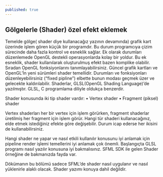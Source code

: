 ```yaml
---
published: true
---
```

## Gölgelerle (Shader) özel efekt eklemek

Temelde gölge( shader diye kullanacağız yazının devamında) grafik kart üzerinde işlem gören küçük bir programdır. Bu durum programcıya çizim sürecinde daha fazla kontrol ve esneklik sağlar. Ek olarak durumları düzenlemede OpenGL destekli operasyonlarda kolay bir yoldur. Bu ek esneklik, shader kullanılarak oluşturulmuş efekt bazen komplike olabilir. Sıradan OpenGL fonksiyonlarını tanımlayabilirsiniz. Güncel grafik kartları ve OpenGL’İn yeni sürümleri shader temellidir. Durumları ve fonksiyonları düzenleyebilirsiniz (“fixed pipline”) elbette bunun modası geçmek üzer ve gelecekte kaldırılabilir.
Shaderlar, GLSL(OpenGL Shading Language)’de yazılmıştır. GLSL, C programlama diliyle oldukça benzerdir.   

Shader konusunda iki tip shader vardır:
    • Vertex shader
    • Fragment (piksel) shader

Vertex shaderları her bir vertex için işlem görürken, fragment shaderlar üretilmiş her fragment için işlem görür. Hangi tür shaderi kullanacağınız, elde etmek istediğiniz efekte göre değişebilir. Durum icap ederse her ikisini de kullanabilirsiniz. 

Hangi shader ne yapar ve nasıl etkili kullanılır konusunu iyi anlamak için pipeline render işlemi temellerini iyi anlamak çok önemli. Başlangıçta GLSL programı nasıl yazılır konusuna iyi bakmalısınız. SFML SDK ile gelen Shader örneğine de bakmanızda fayda var. 

Dökümanın bu bölümü sadece SFML’de shader nasıl uygulanır ve nasıl yüklenirle alaklı olacak. Shader yazımı konuya dahil değildir.
